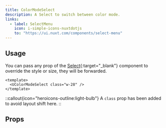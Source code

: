 ```yaml
---
title: ColorModeSelect
description: A Select to switch between color mode.
links:
  - label: SelectMenu
    icon: i-simple-icons-nuxtdotjs
    to: "https://ui.nuxt.com/components/select-menu"
---
```


## Usage

You can pass any prop of the [Select](https://ui.nuxt.com/components/select){:target="_blank"} component to override the style or size, they will be forwarded.

```vue [example.vue]
<template>
  <UColorModeSelect class="w-28" />
</template>

```

::callout{icon="heroicons-outline:light-bulb"}
A `class` prop has been added to avoid layout shift here.
::

## Props

<!-- components-props -->
